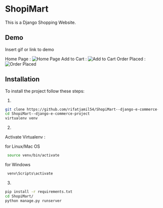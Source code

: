 
# ShopiMart
This is a Django Shopping Website.


## Demo

Insert gif or link to demo

Home Page :
![Home Page](https://raw.githubusercontent.com/rifatjamil54/ShopiMart--django-e-commerce-project/main/demo/Screenshot%20from%202023-04-27%2009-29-26.png)
Add to Cart :
![Add to Cart](https://github.com/rifatjamil54/ShopiMart--django-e-commerce-project/blob/main/demo/add_to_cart.gif)
Order Placed :
![Order Placed](https://github.com/rifatjamil54/ShopiMart--django-e-commerce-project/blob/main/demo/order_placed.gif)



## Installation

To install the project follow these steps:

1.

 ```bash
git clone https://github.com/rifatjamil54/ShopiMart--django-e-commerce-project.git
cd ShopiMart--django-e-commerce-project
virtualenv venv
```
2.
Activate Virtualenv :

for Linux/Mac OS
```bash
 source venv/bin/activate
 ```  
 
for Windows

```bash
 venv\Scripts\activate

```

3.
```bash
pip install -r requirements.txt
cd ShopiMart/
python manage.py runserver

```


